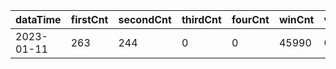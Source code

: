 |dataTime|firstCnt|secondCnt|thirdCnt|fourCnt|winCnt|vrate|wrate|
|-|-|-|-|-|-|-|-|
|2023-01-11|263|244|0|0|45990|0%|0%|